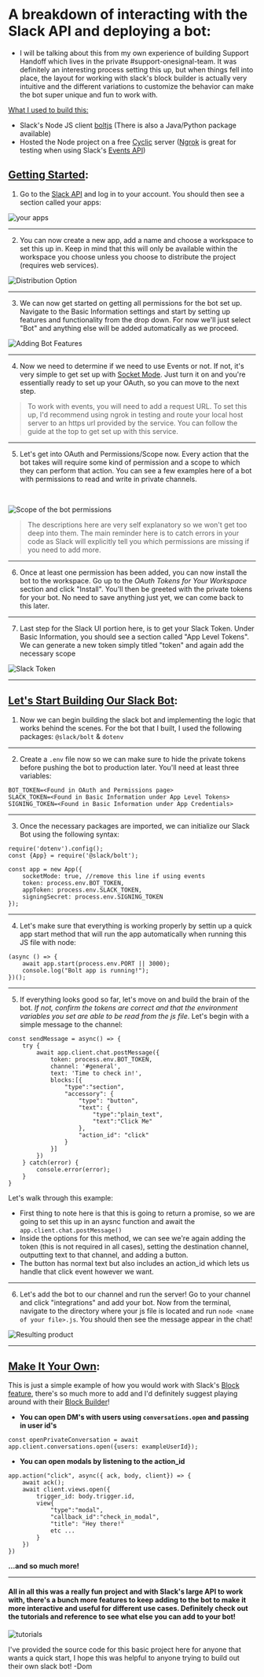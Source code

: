 # A breakdown of interacting with the Slack API and deploying a bot:
- I will be talking about this from my own experience of building Support Handoff which lives in the private #support-onesignal-team. It was definitely an interesting process setting this up, but when things fell into place, the layout for working with slack's block builder is actually very intuitive and the different variations to customize the behavior can make the bot super unique and fun to work with.

<u> What I used to build this: </u>
- Slack's Node JS client [boltjs](https://api.slack.com/tools/bolt) (There is also a Java/Python package available)
- Hosted the Node project on a free [Cyclic](https://www.cyclic.sh/) server ([Ngrok](https://ngrok.com/) is great for testing when using Slack's [Events API](https://api.slack.com/apis/connections/events-api))

## <u>Getting Started</u>:
1. Go to the [Slack API](https://api.slack.com/apps) and log in to your account. You should then see a section called your apps:

![your apps](images/yourApps.png)
<hr/>

2. You can now create a new app, add a name and choose a workspace to set this up in. Keep in mind that this will only be available within the workspace you choose unless you choose to distribute the project (requires web services).

![Distribution Option](images/distribute.png)
<hr/>

3. We can now get started on getting all permissions for the bot set up. Navigate to the Basic Information settings and start by setting up features and functionality from the drop down. For now we'll just select "Bot" and anything else will be added automatically as we proceed.

![Adding Bot Features](/images/features.png)
<hr/>

4. Now we need to determine if we need to use Events or not. If not, it's very simple to get set up with [Socket Mode](https://api.slack.com/apis/connections/socket). Just turn it on and you're essentially ready to set up your OAuth, so you can move to the next step. 

 > To work with events, you will need to add a request URL. To set this up, I'd recommend using ngrok in testing and route your local host server to an https url provided by the service. You can follow the guide at the top to get set up with this service.
 <hr/>

 5. Let's get into OAuth and Permissions/Scope now. Every action that the bot takes will require some kind of permission and a scope to which they can perform that action. You can see a few examples here of a bot with permissions to read and write in private channels.
 <br/>

 ![Scope of the bot permissions](images/scope.png)

> The descriptions here are very self explanatory so we won't get too deep into them. The main reminder here is to catch errors in your code as Slack will explicitly tell you which permissions are missing if you need to add more.
<hr/>

6. Once at least one permission has been added, you can now install the bot to the workspace. Go up to the *OAuth Tokens for Your Workspace* section and click "Install". You'll then be greeted with the private tokens for your bot. No need to save anything just yet, we can come back to this later.
<hr/>

7. Last step for the Slack UI portion here, is to get your Slack Token. Under Basic Information, you should see a section called "App Level Tokens". We can generate a new token simply titled "token" and again add the necessary scope

![Slack Token](/images/token.png)
<hr/>

## <u>Let's Start Building Our Slack Bot</u>:

1. Now we can begin building the slack bot and implementing the logic that works behind the scenes. For the bot that I built, I used the following packages:
`@slack/bolt` & `dotenv` 
<hr/>

2. Create a `.env` file now so we can make sure to hide the private tokens before pushing the bot to production later. You'll need at least three variables:
```
BOT_TOKEN=<Found in OAuth and Permissions page>
SLACK_TOKEN=<Found in Basic Information under App Level Tokens>
SIGNING_TOKEN=<Found in Basic Information under App Credentials>
```
<hr/>

3. Once the necessary packages are imported, we can initialize our Slack Bot using the following syntax:
```
require('dotenv').config();
const {App} = require('@slack/bolt');

const app = new App({
    socketMode: true, //remove this line if using events
    token: process.env.BOT_TOKEN,
    appToken: process.env.SLACK_TOKEN,
    signingSecret: process.env.SIGNING_TOKEN
});
```
<hr/>

4. Let's make sure that everything is working properly by settin up a quick app start method that will run the app automatically when running this JS file with node:
```
(async () => {
    await app.start(process.env.PORT || 3000);
    console.log("Bolt app is running!");
})();
```
<hr/>

5. If everything looks good so far, let's move on and build the brain of the bot. *If not, confirm the tokens are correct and that the environment variables you set are able to be read from the js file*. Let's begin with a simple message to the channel:
```
const sendMessage = async() => {
    try {
        await app.client.chat.postMessage({
            token: process.env.BOT_TOKEN,
            channel: '#general',
            text: 'Time to check in!',
            blocks:[{
                "type":"section",
                "accessory": {
                    "type": "button",
                    "text": {
                        "type":"plain_text",
                        "text":"Click Me"
                    },
                    "action_id": "click"
                }
            }]
        })
    } catch(error) {
        console.error(error);
    }
}
```
Let's walk through this example:
- First thing to note here is that this is going to return a promise, so we are going to set this up in an aysnc function and await the `app.client.chat.postMessage()`
- Inside the options for this method, we can see we're again adding the token (this is not required in all cases), setting the destination channel, outputting text to that channel, and adding a button.
- The button has normal text but also includes an action_id which lets us handle that click event however we want. 
<hr/>

6. Let's add the bot to our channel and run the server! Go to your channel and click "integrations" and add your bot. Now from the terminal, navigate to the directory where your js file is located and run `node <name of your file>.js`. You should then see the message appear in the chat!

![Resulting product](/images/result.png)
<hr/>

## <u>Make It Your Own</u>: 
This is just a simple example of how you would work with Slack's [Block feature](https://api.slack.com/block-kit/building), there's so much more to add and I'd definitely suggest playing around with their [Block Builder](https://api.slack.com/tools/block-kit-builder)!

- **You can open DM's with users using `conversations.open` and passing in user id's**
```
const openPrivateConversation = await app.client.conversations.open({users: exampleUserId});
```

- **You can open modals by listening to the action_id**
```
app.action("click", async({ ack, body, client}) => {
    await ack();
    await client.views.open({
        trigger_id: body.trigger.id,
        view{
            "type":"modal",
            "callback_id":"check_in_modal",
            "title": "Hey there!"
            etc ... 
        }
    })
})
```

**...and so much more!**
<hr/>

#### All in all this was a really fun project and with Slack's large API to work with, there's a bunch more features to keep adding to the bot to make it more interactive and useful for different use cases. Definitely check out the tutorials and reference to see what else you can add to your bot!

![tutorials](/images/tuts.png)

I've provided the source code for this basic project here for anyone that wants a quick start, I hope this was helpful to anyone trying to build out their own slack bot!
-Dom